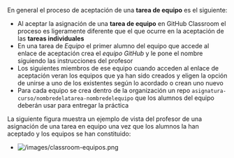 En general el proceso de aceptación de una **tarea de equipo** es el siguiente: 

*  Al aceptar la asignación de una **tarea  de  equipo** en GitHub Classroom el proceso es ligeramente diferente que el que ocurre en la aceptación de las **tareas individuales**
* En una tarea de *Equipo* el primer alumno del equipo que accede al enlace de aceptación crea el *equipo GitHub* y le pone el nombre siguiendo las instrucciones del profesor 
* Los siguientes miembros de ese equipo cuando acceden al enlace de aceptación veran los equipos que ya han sido creados  y eligen la opción de unirse  a uno de los existentes según lo acordado o crean uno nuevo
* Para cada equipo se crea dentro de la organización un repo `asignatura-curso/nombredelatarea-nombredelequipo` que los alumnos del equipo  deberán usar para entregar la práctica

La siguiente figura muestra un ejemplo de vista del profesor de una asignación de una tarea en equipo una vez que los alumnos la han aceptado y los equipos se han constituido:

   * ![/images/classroom-equipos.png](/images/classroom-equipos.png)

